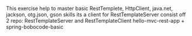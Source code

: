 This exercise help to master basic RestTemplete, HttpClient, java.net, jackson,
otg.json, gson skills
its a client for RestTemplateServer
consist off 2 repo: RestTemplateServer and RestTemplateClient
hello-mvc-rest-app + spring-bobocode-basic